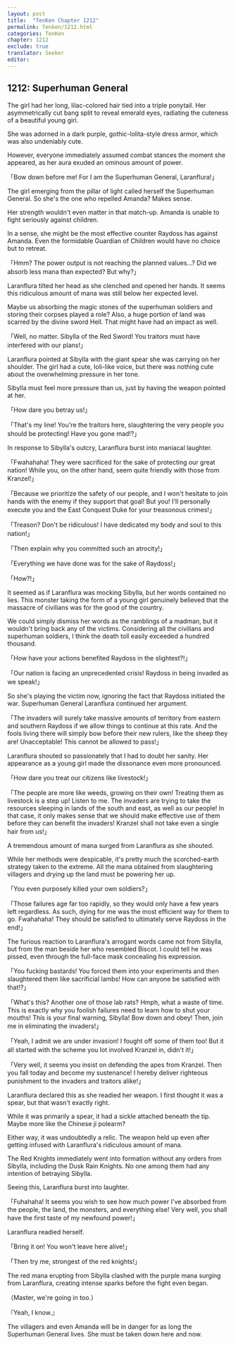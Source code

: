 ```yaml
---
layout: post
title:  "TenKen Chapter 1212"
permalink: Tenken/1212.html
categories: TenKen
chapter: 1212
exclude: true
translator: Seeker
editor: 
---
```

<h2>1212: Superhuman General</h2>

The girl had her long, lilac-colored hair tied into a triple ponytail. Her asymmetrically cut bang split to reveal emerald eyes, radiating the cuteness of a beautiful young girl.

She was adorned in a dark purple, gothic-lolita-style dress armor, which was also undeniably cute.

However, everyone immediately assumed combat stances the moment she appeared, as her aura exuded an ominous amount of power.

「Bow down before me! For I am the Superhuman General, Laranflura!」

The girl emerging from the pillar of light called herself the Superhuman General. So she's the one who repelled Amanda? Makes sense.

Her strength wouldn't even matter in that match-up. Amanda is unable to fight seriously against children.

In a sense, she might be the most effective counter Raydoss has against Amanda. Even the formidable Guardian of Children would have no choice but to retreat.

「Hmm? The power output is not reaching the planned values...? Did we absorb less mana than expected? But why?」

Laranflura tilted her head as she clenched and opened her hands. It seems this ridiculous amount of mana was still below her expected level.

Maybe us absorbing the magic stones of the superhuman soldiers and storing their corpses played a role? Also, a huge portion of land was scarred by the divine sword Hell. That might have had an impact as well.

「Well, no matter. Sibylla of the Red Sword! You traitors must have interfered with our plans!」

Laranflura pointed at Sibylla with the giant spear she was carrying on her shoulder. The girl had a cute, loli-like voice, but there was nothing cute about the overwhelming pressure in her tone.

Sibylla must feel more pressure than us, just by having the weapon pointed at her.

「How dare you betray us!」

「That's my line! You're the traitors here, slaughtering the very people you should be protecting! Have you gone mad!?」

In response to Sibylla's outcry, Laranflura burst into maniacal laughter.

「Fwahahaha! They were sacrificed for the sake of protecting our great nation! While you, on the other hand, seem quite friendly with those from Kranzel!」

「Because we prioritize the safety of our people, and I won't hesitate to join hands with the enemy if they support that goal! But you! I'll personally execute you and the East Conquest Duke for your treasonous crimes!」

「Treason? Don't be ridiculous! I have dedicated my body and soul to this nation!」

「Then explain why you committed such an atrocity!」

「Everything we have done was for the sake of Raydoss!」

「How?!」

It seemed as if Laranflura was mocking Sibylla, but her words contained no lies. This monster taking the form of a young girl genuinely believed that the massacre of civilians was for the good of the country.

We could simply dismiss her words as the ramblings of a madman, but it wouldn't bring back any of the victims. Considering all the civilians and superhuman soldiers, I think the death toll easily exceeded a hundred thousand.

「How have your actions benefited Raydoss in the slightest?!」

「Our nation is facing an unprecedented crisis! Raydoss in being invaded as we speak!」

So she's playing the victim now, ignoring the fact that Raydoss initiated the war. Superhuman General Laranflura continued her argument.

「The invaders will surely take massive amounts of territory from eastern and southern Raydoss if we allow things to continue at this rate. And the fools living there will simply bow before their new rulers, like the sheep they are! Unacceptable! This cannot be allowed to pass!」

Laranflura shouted so passionately that I had to doubt her sanity. Her appearance as a young girl made the dissonance even more pronounced.

「How dare you treat our citizens like livestock!」

「The people are more like weeds, growing on their own! Treating them as livestock is a step up! Listen to me. The invaders are trying to take the resources sleeping in lands of the south and east, as well as our people! In that case, it only makes sense that we should make effective use of them before they can benefit the invaders! Kranzel shall not take even a single hair from us!」

A tremendous amount of mana surged from Laranflura as she shouted.

While her methods were despicable, it's pretty much the scorched-earth strategy taken to the extreme. All the mana obtained from slaughtering villagers and drying up the land must be powering her up.

「You even purposely killed your own soldiers?」

「Those failures age far too rapidly, so they would only have a few years left regardless. As such, dying for me was the most efficient way for them to go. Fwahahaha! They should be satisfied to ultimately serve Raydoss in the end!」

The furious reaction to Laranflura's arrogant words came not from Sibylla, but from the man beside her who resembled Biscot. I could tell he was pissed, even through the full-face mask concealing his expression.

「You fucking bastards! You forced them into your experiments and then slaughtered them like sacrificial lambs! How can anyone be satisfied with that!?」

「What's this? Another one of those lab rats? Hmph, what a waste of time. This is exactly why you foolish failures need to learn how to shut your mouths! This is your final warning, Sibylla! Bow down and obey! Then, join me in eliminating the invaders!」

「Yeah, I admit we are under invasion! I fought off some of them too! But it all started with the scheme you lot involved Kranzel in, didn't it!」

「Very well, it seems you insist on defending the apes from Kranzel. Then you fall today and become my sustenance! I hereby deliver righteous punishment to the invaders and traitors alike!」

Laranflura declared this as she readied her weapon. I first thought it was a spear, but that wasn't exactly right.

While it was primarily a spear, it had a sickle attached beneath the tip. Maybe more like the Chinese ji polearm?

Either way, it was undoubtedly a relic. The weapon held up even after getting infused with Laranflura's ridiculous amount of mana.

The Red Knights immediately went into formation without any orders from Sibylla, including the Dusk Rain Knights. No one among them had any intention of betraying Sibylla.

Seeing this, Laranflura burst into laughter.

「Fuhahaha! It seems you wish to see how much power I've absorbed from the people, the land, the monsters, and everything else! Very well, you shall have the first taste of my newfound power!」

Laranflura readied herself.

「Bring it on! You won't leave here alive!」

「Then try me, strongest of the red knights!」

The red mana erupting from Sibylla clashed with the purple mana surging from Laranflura, creating intense sparks before the fight even began.

（Master, we're going in too.）

『Yeah, I know.』

The villagers and even Amanda will be in danger for as long the Superhuman General lives. She must be taken down here and now.



